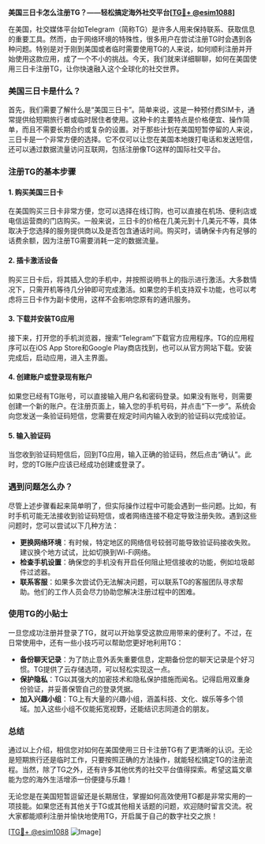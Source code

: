 **美国三日卡怎么注册TG？——轻松搞定海外社交平台[[TG💪+ @esim1088](https://t.me/s/esim1088)]**

在美国，社交媒体平台如Telegram（简称TG）是许多人用来保持联系、获取信息的重要工具。然而，由于网络环境的特殊性，很多用户在尝试注册TG时会遇到各种问题。特别是对于刚到美国或者临时需要使用TG的人来说，如何顺利注册并开始使用这款应用，成了一个不小的挑战。今天，我们就来详细聊聊，如何在美国使用三日卡注册TG，让你快速融入这个全球化的社交世界。

### 美国三日卡是什么？

首先，我们需要了解什么是“美国三日卡”。简单来说，这是一种预付费SIM卡，通常提供给短期旅行者或临时居住者使用。这种卡的主要特点是价格便宜、操作简单，而且不需要长期合约或复杂的设置。对于那些计划在美国短暂停留的人来说，三日卡是一个非常方便的选择。它不仅可以让您在美国本地拨打电话和发送短信，还可以通过数据流量访问互联网，包括注册像TG这样的国际社交平台。

### 注册TG的基本步骤

#### 1. 购买美国三日卡

在美国购买三日卡非常方便，您可以选择在线订购，也可以直接在机场、便利店或电信运营商的门店购买。一般来说，三日卡的价格在几美元到十几美元不等，具体取决于您选择的服务提供商以及是否包含通话时间。购买时，请确保卡内有足够的话费余额，因为注册TG需要消耗一定的数据流量。

#### 2. 插卡激活设备

购买三日卡后，将其插入您的手机中，并按照说明书上的指示进行激活。大多数情况下，只需开机等待几分钟即可完成激活。如果您的手机支持双卡功能，也可以考虑将三日卡作为副卡使用，这样不会影响您原有的通讯服务。

#### 3. 下载并安装TG应用

接下来，打开您的手机浏览器，搜索“Telegram”下载官方应用程序。TG的应用程序可以在iOS App Store和Google Play商店找到，也可以从官方网站下载。安装完成后，启动应用，进入主界面。

#### 4. 创建账户或登录现有账户

如果您已经有TG账号，可以直接输入用户名和密码登录。如果没有账号，则需要创建一个新的账户。在注册页面上，输入您的手机号码，并点击“下一步”。系统会向您发送一条验证码短信，您需要在规定时间内输入收到的验证码以完成验证。

#### 5. 输入验证码

当您收到验证码短信后，回到TG应用，输入正确的验证码，然后点击“确认”。此时，您的TG账户应该已经成功创建或登录了。

### 遇到问题怎么办？

尽管上述步骤看起来简单明了，但实际操作过程中可能会遇到一些问题。比如，有时手机可能无法接收到验证码短信，或者网络连接不稳定导致注册失败。遇到这些问题时，您可以尝试以下几种方法：

- **更换网络环境**：有时候，特定地区的网络信号较弱可能导致验证码接收失败。建议换个地方试试，比如切换到Wi-Fi网络。
- **检查手机设置**：确保您的手机没有开启任何阻止短信接收的功能，例如垃圾邮件过滤器。
- **联系客服**：如果多次尝试仍无法解决问题，可以联系TG的客服团队寻求帮助。他们的工作人员会尽力协助您解决注册过程中的困难。

### 使用TG的小贴士

一旦您成功注册并登录了TG，就可以开始享受这款应用带来的便利了。不过，在日常使用中，还有一些小技巧可以帮助您更好地利用TG：

- **备份聊天记录**：为了防止意外丢失重要信息，定期备份您的聊天记录是个好习惯。TG提供了云存储选项，可以轻松实现这一点。
- **保护隐私**：TG以其强大的加密技术和隐私保护措施而闻名。记得启用双重身份验证，并妥善保管自己的登录凭据。
- **加入兴趣小组**：TG上有大量的兴趣小组，涵盖科技、文化、娱乐等多个领域。加入这些小组不仅能拓宽视野，还能结识志同道合的朋友。

### 总结

通过以上介绍，相信您对如何在美国使用三日卡注册TG有了更清晰的认识。无论是短期旅行还是临时工作，只要按照正确的方法操作，就能轻松搞定TG的注册流程。当然，除了TG之外，还有许多其他优秀的社交平台值得探索。希望这篇文章能为您的海外生活增添一份便捷与乐趣！

无论您是在美国短暂逗留还是长期居住，掌握如何高效使用TG都是非常实用的一项技能。如果您还有其他关于TG或其他相关话题的问题，欢迎随时留言交流。祝大家都能顺利注册并愉快地使用TG，开启属于自己的数字社交之旅！

[[TG💪+ @esim1088](https://t.me/s/esim1088) ![Image](https://i.postimg.cc/4NQfJmqS/Snipaste-2025-05-13-00-14-12.png)]